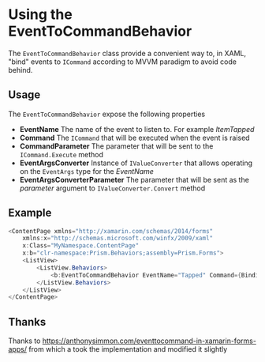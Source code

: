 ﻿# Using the EventToCommandBehavior

The `EventToCommandBehavior` class provide a convenient way to, in XAML, "bind" events to `ICommand` according to MVVM paradigm to avoid code behind.

## Usage

The `EventToCommandBehavior` expose the following properties
* **EventName** The name of the event to listen to. For example _ItemTapped_
* **Command** The `ICommand` that will be executed when the event is raised
* **CommandParameter** The parameter that will be sent to the `ICommand.Execute` method
* **EventArgsConverter** Instance of `IValueConverter` that allows operating on the `EventArgs` type for the *EventName*
* **EventArgsConverterParameter** The parameter that will be sent as the _parameter_ argument to `IValueConverter.Convert` method

## Example
````c#
<ContentPage xmlns="http://xamarin.com/schemas/2014/forms" 
	xmlns:x="http://schemas.microsoft.com/winfx/2009/xaml" 
	x:Class="MyNamespace.ContentPage"
	x:b="clr-namespace:Prism.Behaviors;assembly=Prism.Forms">
    <ListView>
		<ListView.Behaviors>
			<b:EventToCommandBehavior EventName="Tapped" Command={Binding ItemTappedCommand} />
		</ListView.Behaviors>
	</ListView>
</ContentPage>
````

## Thanks
Thanks to https://anthonysimmon.com/eventtocommand-in-xamarin-forms-apps/ from which a took the implementation and modified it slightly